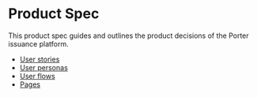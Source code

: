 # Product Spec

This product spec guides and outlines the product decisions of the Porter issuance platform.

- [User stories](user_stories)
- [User personas](user_personas)
- [User flows](user_flows)
- [Pages](pages)
